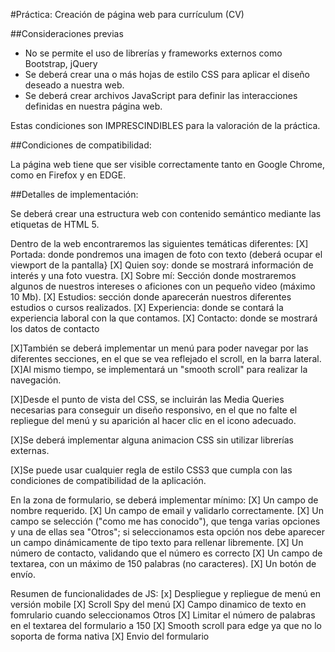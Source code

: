 #Práctica: Creación de página web para currículum (CV)
 
##Consideraciones previas
 
- No se permite el uso de librerías y frameworks externos como Bootstrap, jQuery
- Se deberá crear una o más hojas de estilo CSS para aplicar el diseño deseado a nuestra web.
- Se deberá crear archivos JavaScript para definir las interacciones definidas en nuestra página web.

Estas condiciones son IMPRESCINDIBLES para la valoración de la práctica.
 
##Condiciones de compatibilidad:
 
La página web tiene que ser visible correctamente tanto en Google Chrome, como en Firefox y en EDGE.
 
##Detalles de implementación:
 
Se deberá crear una estructura web con contenido semántico mediante las etiquetas de HTML 5.

Dentro de la web encontraremos las siguientes temáticas diferentes:
[X] Portada: donde pondremos una imagen de foto con texto (deberá ocupar el viewport de la pantalla}
[X] Quien soy: donde se mostrará información de interés y una foto vuestra.
[X] Sobre mí: Sección donde mostraremos algunos de nuestros intereses o aficiones con un pequeño video (máximo 10 Mb).
[X] Estudios: sección donde aparecerán nuestros diferentes estudios o cursos realizados.
[X] Experiencia: donde se contará la experiencia laboral con la que contamos.
[X] Contacto: donde se mostrará los datos de contacto


[X]También se deberá implementar un menú para poder navegar por las diferentes secciones, en el que se vea reflejado el scroll,  en la barra lateral. 
[X]Al mismo tiempo, se implementará un "smooth scroll" para realizar la navegación.

[X]Desde el punto de vista del CSS, se incluirán las Media Queries necesarias para conseguir un diseño responsivo, en el que no falte el repliegue del menú y su aparición al hacer clic en el icono adecuado. 

[X]Se deberá implementar alguna animacion CSS sin utilizar librerías externas.

[X]Se puede usar cualquier regla de estilo CSS3 que cumpla con las condiciones de compatibilidad de la aplicación.

En la zona de formulario, se deberá implementar mínimo:
[X] Un campo de nombre requerido.
[X] Un campo de email y validarlo correctamente.
[X] Un campo se selección ("como me has conocido"), que tenga varias opciones y una de ellas sea "Otros";
  si seleccionamos esta opción nos debe aparecer un campo dinámicamente de tipo texto para rellenar libremente.
[X] Un número de contacto, validando que el número es correcto
[X] Un campo de textarea, con un máximo de 150 palabras (no caracteres).
[X] Un botón de envío.


Resumen de funcionalidades de JS:
[x] Despliegue y repliegue de menú en versión mobile
[X] Scroll Spy del menú
[X] Campo dinamico de texto en fomrulario cuando seleccionamos Otros
[X] Limitar el número de palabras en el textarea del formulario a 150
[X] Smooth scroll para edge ya que no lo soporta de forma nativa
[X] Envio del formulario